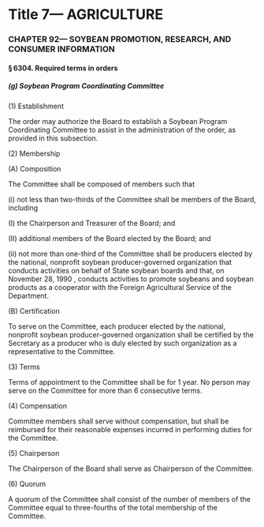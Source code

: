 
# Title 7— AGRICULTURE
### CHAPTER 92— SOYBEAN PROMOTION, RESEARCH, AND CONSUMER INFORMATION
#### § 6304. Required terms in orders
##### (g) Soybean Program Coordinating Committee

(1) Establishment

The order may authorize the Board to establish a Soybean Program Coordinating Committee to assist in the administration of the order, as provided in this subsection.

(2) Membership

(A) Composition

The Committee shall be composed of members such that

(i) not less than two-thirds of the Committee shall be members of the Board, including

(I) the Chairperson and Treasurer of the Board; and

(II) additional members of the Board elected by the Board; and

(ii) not more than one-third of the Committee shall be producers elected by the national, nonprofit soybean producer-governed organization that conducts activities on behalf of State soybean boards and that, on November 28, 1990 , conducts activities to promote soybeans and soybean products as a cooperator with the Foreign Agricultural Service of the Department.

(B) Certification

To serve on the Committee, each producer elected by the national, nonprofit soybean producer-governed organization shall be certified by the Secretary as a producer who is duly elected by such organization as a representative to the Committee.

(3) Terms

Terms of appointment to the Committee shall be for 1 year. No person may serve on the Committee for more than 6 consecutive terms.

(4) Compensation

Committee members shall serve without compensation, but shall be reimbursed for their reasonable expenses incurred in performing duties for the Committee.

(5) Chairperson

The Chairperson of the Board shall serve as Chairperson of the Committee.

(6) Quorum

A quorum of the Committee shall consist of the number of members of the Committee equal to three-fourths of the total membership of the Committee.
